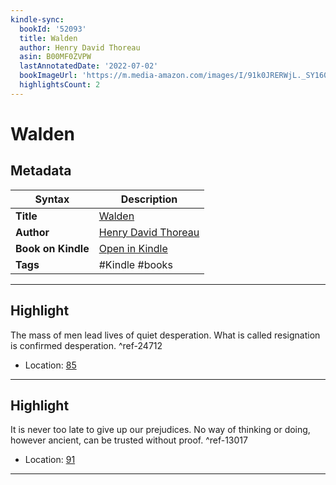 ```yaml
---
kindle-sync:
  bookId: '52093'
  title: Walden
  author: Henry David Thoreau
  asin: B00MF0ZVPW
  lastAnnotatedDate: '2022-07-02'
  bookImageUrl: 'https://m.media-amazon.com/images/I/91k0JRERWjL._SY160.jpg'
  highlightsCount: 2
---
```

# Walden

## Metadata

| Syntax | Description |
| ---------- | ---------- |
| **Title** | [Walden](https://www.amazon.com/dp/B00MF0ZVPW) |
| **Author** | [Henry David Thoreau](https://www.amazon.com/Henry-David-Thoreau/e/B000AQ4HEO/ref=dp_byline_cont_ebooks_1) |
| **Book on Kindle** | <a href="kindle://book?action=open&asin=B00MF0ZVPW" target="_blank">Open in Kindle</a> |
| **Tags** | #Kindle #books |

---

## Highlight

The mass of men lead lives of quiet desperation. What is called resignation is confirmed desperation. ^ref-24712
- Location: [85](kindle://book?action=open&asin=B00MF0ZVPW&location=85)

---
## Highlight

It is never too late to give up our prejudices. No way of thinking or doing, however ancient, can be trusted without proof. ^ref-13017
- Location: [91](kindle://book?action=open&asin=B00MF0ZVPW&location=91)

---
